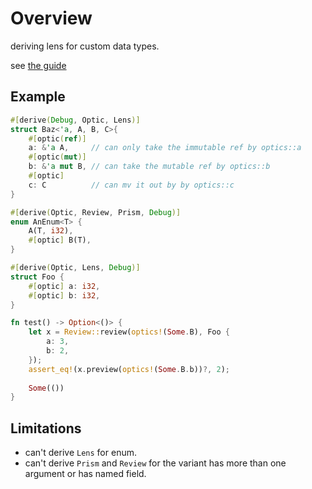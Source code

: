 # Overview
deriving lens for custom data types.

see [the guide](https://github.com/TOETOE55/lens-rs/blob/master/guide.md)

## Example
```rust
#[derive(Debug, Optic, Lens)]
struct Baz<'a, A, B, C>{
    #[optic(ref)] 
    a: &'a A,     // can only take the immutable ref by optics::a
    #[optic(mut)] 
    b: &'a mut B, // can take the mutable ref by optics::b
    #[optic]
    c: C          // can mv it out by by optics::c
}

#[derive(Optic, Review, Prism, Debug)]
enum AnEnum<T> {
    A(T, i32),
    #[optic] B(T),
}

#[derive(Optic, Lens, Debug)]
struct Foo {
    #[optic] a: i32,
    #[optic] b: i32,
}

fn test() -> Option<()> {
    let x = Review::review(optics!(Some.B), Foo {
        a: 3,
        b: 2,
    });
    assert_eq!(x.preview(optics!(Some.B.b))?, 2);
    
    Some(())
}
```

## Limitations
* can't derive `Lens` for enum.
* can't derive `Prism` and `Review` for the variant has more than one argument or has named field.